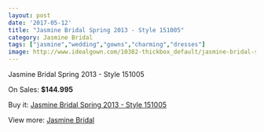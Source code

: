 ```yaml
---
layout: post
date: '2017-05-12'
title: "Jasmine Bridal Spring 2013 - Style 151005"
category: Jasmine Bridal
tags: ["jasmine","wedding","gowns","charming","dresses"]
image: http://www.idealgown.com/10382-thickbox_default/jasmine-bridal-spring-2013-style-151005.jpg
---
```

Jasmine Bridal Spring 2013 - Style 151005

On Sales: **$144.995**
<a href="https://www.idealgown.com/en/jasmine-bridal/4266-jasmine-bridal-spring-2013-style-151005.html"><amp-img layout="responsive" width="600" height="600" src="//www.idealgown.com/10382-thickbox_default/jasmine-bridal-spring-2013-style-151005.jpg" alt="Jasmine Bridal Spring 2013 - Style 151005 0" /></a>
<a href="https://www.idealgown.com/en/jasmine-bridal/4266-jasmine-bridal-spring-2013-style-151005.html"><amp-img layout="responsive" width="600" height="600" src="//www.idealgown.com/10383-thickbox_default/jasmine-bridal-spring-2013-style-151005.jpg" alt="Jasmine Bridal Spring 2013 - Style 151005 1" /></a>

Buy it: [Jasmine Bridal Spring 2013 - Style 151005](https://www.idealgown.com/en/jasmine-bridal/4266-jasmine-bridal-spring-2013-style-151005.html "Jasmine Bridal Spring 2013 - Style 151005")

View more: [Jasmine Bridal](https://www.idealgown.com/en/50-jasmine-bridal "Jasmine Bridal")